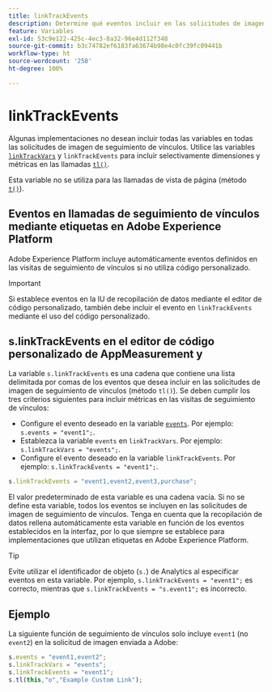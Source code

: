 ```yaml
---
title: linkTrackEvents
description: Determine qué eventos incluir en las solicitudes de imagen de seguimiento de vínculos.
feature: Variables
exl-id: 53c9e122-425c-4ec3-8a32-96e4d112f348
source-git-commit: b3c74782ef6183fa63674b98e4c0fc39fc09441b
workflow-type: ht
source-wordcount: '258'
ht-degree: 100%

---
```


# linkTrackEvents

Algunas implementaciones no desean incluir todas las variables en todas las solicitudes de imagen de seguimiento de vínculos. Utilice las variables [`linkTrackVars`](linktrackvars.md) y `linkTrackEvents` para incluir selectivamente dimensiones y métricas en las llamadas [`tl()`](../functions/tl-method.md).

Esta variable no se utiliza para las llamadas de vista de página (método [`t()`](../functions/t-method.md)).

## Eventos en llamadas de seguimiento de vínculos mediante etiquetas en Adobe Experience Platform

Adobe Experience Platform incluye automáticamente eventos definidos en las visitas de seguimiento de vínculos si no utiliza código personalizado.

>[!IMPORTANT]
>
>Si establece eventos en la IU de recopilación de datos mediante el editor de código personalizado, también debe incluir el evento en `linkTrackEvents` mediante el uso del código personalizado.

## s.linkTrackEvents en el editor de código personalizado de AppMeasurement y 

La variable `s.linkTrackEvents` es una cadena que contiene una lista delimitada por comas de los eventos que desea incluir en las solicitudes de imagen de seguimiento de vínculos (método `tl()`). Se deben cumplir los tres criterios siguientes para incluir métricas en las visitas de seguimiento de vínculos:

* Configure el evento deseado en la variable [`events`](../page-vars/events/events-overview.md). Por ejemplo: `s.events = "event1";`.
* Establezca la variable `events` en `linkTrackVars`. Por ejemplo: `s.linkTrackVars = "events";`.
* Configure el evento deseado en la variable `linkTrackEvents`. Por ejemplo: `s.linkTrackEvents = "event1";`.

```js
s.linkTrackEvents = "event1,event2,event3,purchase";
```

El valor predeterminado de esta variable es una cadena vacía. Si no se define esta variable, todos los eventos se incluyen en las solicitudes de imagen de seguimiento de vínculos. Tenga en cuenta que la recopilación de datos rellena automáticamente esta variable en función de los eventos establecidos en la interfaz, por lo que siempre se establece para implementaciones que utilizan etiquetas en Adobe Experience Platform.

>[!TIP]
>
>Evite utilizar el identificador de objeto (`s.`) de Analytics al especificar eventos en esta variable. Por ejemplo, `s.linkTrackEvents = "event1";` es correcto, mientras que `s.linkTrackEvents = "s.event1";` es incorrecto.

## Ejemplo

La siguiente función de seguimiento de vínculos solo incluye `event1` (no `event2`) en la solicitud de imagen enviada a Adobe:

```js
s.events = "event1,event2";
s.linkTrackVars = "events";
s.linkTrackEvents = "event1";
s.tl(this,"o","Example Custom Link");
```
